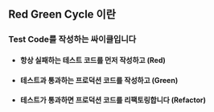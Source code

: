 ## Red Green Cycle 이란

### Test Code를 작성하는 싸이클입니다

* #### 항상 실패하는 테스트 코드를 먼저 작성하고 (Red)
* #### 테스트과 통과하는 프로덕션 코드를 작성하고 (Green)
* #### 테스트가 통과하면 프로덕션 코드를 리팩토링합니다 (Refactor)